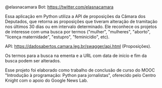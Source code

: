 @elasnacamara
Bot: https://twitter.com/elasnacamara

Essa aplicação em Python utiliza a API de proposições da Câmara dos Deputados, que retorna as proposições que tiveram alteração de tramitação nos últimos 30 dias ou em intervalo determinado. Ele reconhece os projetos de interesse com uma busca por termos ("mulher", "mulheres", "aborto", "licença maternidade", "estupro", "feminicídio", etc).

API: https://dadosabertos.camara.leg.br/swagger/api.html (Proposições).

Os termos para a busca na ementa e a URL com data de início e fim da busca podem ser alterados.

Esse projeto foi elaborado como trabalho de conclusão de curso do MOOC "Introdução à programação: Python para jornalistas", oferecido pelo Centro Knight com o apoio do Google News Lab.

